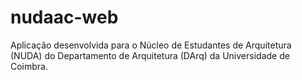 # nudaac-web

Aplicação desenvolvida para o Núcleo de Estudantes de Arquitetura (NUDA) do Departamento de Arquitetura (DArq) da Universidade de Coimbra.
